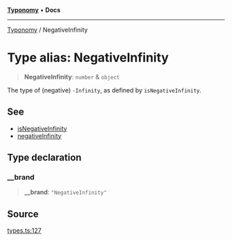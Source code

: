 [**Typonomy**](../README.md) • **Docs**

***

[Typonomy](../globals.md) / NegativeInfinity

# Type alias: NegativeInfinity

> **NegativeInfinity**: `number` & `object`

The type of (negative) `-Infinity`, as defined by `isNegativeInfinity`.

## See

 - [isNegativeInfinity](../functions/isNegativeInfinity.md)
 - [negativeInfinity](../variables/negativeInfinity.md)

## Type declaration

### \_\_brand

> **\_\_brand**: `"NegativeInfinity"`

## Source

[types.ts:127](https://github.com/softcraft-development/typonomy/blob/1c47fc13034f4e53267c72ada03a418616dc092e/src/types.ts#L127)

